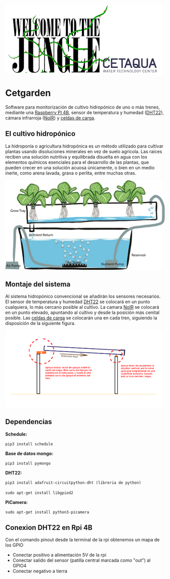 ![](/media/welcome-to-the-jungle3.png)

# Cetgarden

Software para monitorización de cultivo hidropónico de uno o más trenes, mediante una [Raspberry PI 4B](https://www.amazon.es/gp/product/B07TC2BK1X/ref=ppx_yo_dt_b_asin_title_o06_s01?ie=UTF8&psc=1), sensor de temperatura y humedad ([DHT22](shorturl.at/hkuE7)), cámara infrarroja ([NoIR](shorturl.at/bpFJS)) y [celdas de carga](https://www.amazon.es/gp/product/B0888DXP3K/ref=ppx_yo_dt_b_asin_title_o04_s00?ie=UTF8&psc=1).

## El cultivo hidropónico

La hidroponía o agricultura hidropónica es un método utilizado para cultivar plantas usando disoluciones minerales en vez de suelo agrícola. Las raíces reciben una solución nutritiva y equilibrada disuelta en agua con los elementos químicos esenciales para el desarrollo de las plantas, que pueden crecer en una solución acuosa únicamente, o bien en un medio inerte, como arena lavada, grava o perlita, entre muchas otras.

![](/media/hydroponics-setup-guide.jpg)

## Montaje del sistema

Al sistema hidropónico convencional se añadirán los sensores necesarios. El sensor de temperatura y humedad [DHT22](shorturl.at/hkuE7) se colocará en un punto cualquiera, lo más cercano posible al cultivo. La camara [NoIR](shorturl.at/bpFJS) se colocará en un punto elevado, apuntando al cultivo y desde la posición más cenital posible. Las [celdas de carga](https://www.amazon.es/gp/product/B0888DXP3K/ref=ppx_yo_dt_b_asin_title_o04_s00?ie=UTF8&psc=1) se colocarán una en cada tren, siguiendo la disposición de la siguiente figura.

![](/media/esquemaApoyos.png)


## Dependencias
**Schedule:** 

```
pip3 install schedule
```

**Base de datos mongo:** 

```
pip3 install pymongo
```

**DHT22:** 

```
pip3 install adafruit-circuitpython-dht (libreria de python)

sudo apt-get install libgpiod2
```

**PiCamera:**

```
sudo apt-get install python3-picamera
```

## Conexion DHT22 en Rpi 4B
Con el comando pinout desde la terminal de la rpi obtenemos un mapa de los GPIO
- Conectar positivo a alimentación 5V de la rpi
- Conectar salido del sensor (patilla central marcada como "out") al GPIO4
- Conectar negativo a tierra 
